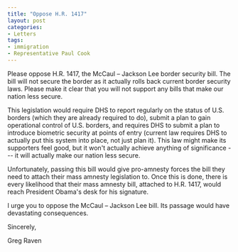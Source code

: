 ```yaml
---
title: "Oppose H.R. 1417"
layout: post
categories:
- Letters
tags:
- immigration
- Representative Paul Cook
---
```


Please oppose H.R. 1417, the McCaul – Jackson Lee border security bill. The bill will not secure the border as it actually rolls back current border security laws. Please make it clear that you will not support any bills that make our nation less secure.  
  
This legislation would require DHS to report regularly on the status of U.S. borders (which they are already required to do), submit a plan to gain operational control of U.S. borders, and requires DHS to submit a plan to introduce biometric security at points of entry (current law requires DHS to actually put this system into place, not just plan it). This law might make its supporters feel good, but it won't actually achieve anything of significance --- it will actually make our nation less secure.

Unfortunately, passing this bill would give pro-amnesty forces the bill they need to attach their mass amnesty legislation to. Once this is done, there is every likelihood that their mass amnesty bill, attached to H.R. 1417, would reach President Obama's desk for his signature.

I urge you to oppose the McCaul – Jackson Lee bill. Its passage would have devastating consequences.

Sincerely,

Greg Raven